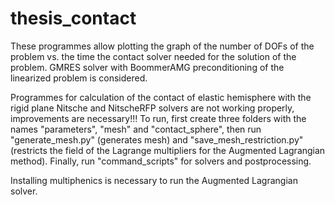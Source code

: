 # thesis_contact
These programmes allow plotting the graph of the number of DOFs of the problem vs. the time the contact solver needed for the solution of the problem. GMRES solver with BoommerAMG preconditioning of the linearized problem is considered.

Programmes for calculation of the contact of elastic hemisphere with the rigid plane Nitsche and NitscheRFP solvers are not working properly, improvements are necessary!!! To run, first create three folders with the names "parameters", "mesh" and "contact_sphere", then run "generate_mesh.py" (generates mesh) and "save_mesh_restriction.py" (restricts the field of the Lagrange multipliers for the Augmented Lagrangian method). Finally, run "command_scripts" for solvers and postprocessing.

Installing multiphenics is necessary to run the Augmented Lagrangian solver.
